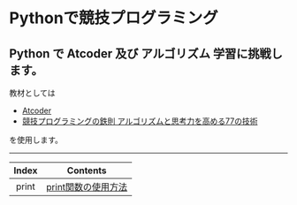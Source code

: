 #  Pythonで競技プログラミング
## **Python** で **Atcoder** 及び **アルゴリズム** 学習に挑戦します。

教材としては
* [Atcoder](https://atcoder.jp/) 
* [競技プログラミングの鉄則 アルゴリズムと思考力を高める77の技術](https://www.amazon.co.jp/%E7%AB%B6%E6%8A%80%E3%83%97%E3%83%AD%E3%82%B0%E3%83%A9%E3%83%9F%E3%83%B3%E3%82%B0%E3%81%AE%E9%89%84%E5%89%87-%E3%82%A2%E3%83%AB%E3%82%B4%E3%83%AA%E3%82%BA%E3%83%A0%E5%8A%9B%E3%81%A8%E6%80%9D%E8%80%83%E5%8A%9B%E3%82%92%E9%AB%98%E3%82%81%E3%82%8B77%E3%81%AE%E6%8A%80%E8%A1%93-Compass-Books%E3%82%B7%E3%83%AA%E3%83%BC%E3%82%BA-%E7%B1%B3%E7%94%B0/dp/483997750X)

を使用します。

----

| Index | Contents |
| :---:  | :---: |
|   print   | [print関数の使用方法](https://github.com/Tohru-246ra/kyopuro_python/tree/main/print)|

